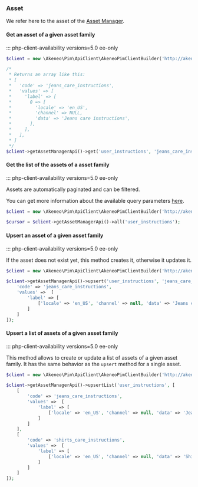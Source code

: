 ### Asset

We refer here to the asset of the [Asset Manager](/concepts/asset-manager.html#asset).

#### Get an asset of a given asset family
::: php-client-availability versions=5.0 ee-only

```php
$client = new \Akeneo\Pim\ApiClient\AkeneoPimClientBuilder('http://akeneo.com/')->buildAuthenticatedByPassword('client_id', 'secret', 'admin', 'admin');

/*
 * Returns an array like this:
 * [
 *   'code' => 'jeans_care_instructions',
 *   'values' => [
 *     'label' => [
 *       0 => [
 *         'locale' => 'en_US',
 *         'channel' => NULL,
 *         'data' => 'Jeans care instructions',
 *       ],
 *     ],
 *   ],
 * ]
 */
$client->getAssetManagerApi()->get('user_instructions', 'jeans_care_instructions');
```

#### Get the list of the assets of a asset family 
::: php-client-availability versions=5.0 ee-only

Assets are automatically paginated and can be filtered.

You can get more information about the available query parameters [here](/api-reference.html#get_assets).

```php
$client = new \Akeneo\Pim\ApiClient\AkeneoPimClientBuilder('http://akeneo.com/')->buildAuthenticatedByPassword('client_id', 'secret', 'admin', 'admin');

$cursor = $client->getAssetManagerApi()->all('user_instructions');
```

#### Upsert an asset of a given asset family
::: php-client-availability versions=5.0 ee-only

If the asset does not exist yet, this method creates it, otherwise it updates it.

```php
$client = new \Akeneo\Pim\ApiClient\AkeneoPimClientBuilder('http://akeneo.com/')->buildAuthenticatedByPassword('client_id', 'secret', 'admin', 'admin');

$client->getAssetManagerApi()->upsert('user_instructions', 'jeans_care_instructions', [
    'code' => 'jeans_care_instructions',
    'values' =>  [
        'label' => [
            ['locale' => 'en_US', 'channel' => null, 'data' => 'Jeans care instructions'],
        ]
    ]
]);
```

#### Upsert a list of assets of a given asset family
::: php-client-availability versions=5.0 ee-only

This method allows to create or update a list of assets of a given asset family.
It has the same behavior as the `upsert` method for a single asset.

```php
$client = new \Akeneo\Pim\ApiClient\AkeneoPimClientBuilder('http://akeneo.com/')->buildAuthenticatedByPassword('client_id', 'secret', 'admin', 'admin');

$client->getAssetManagerApi()->upsertList('user_instructions', [
    [
        'code' => 'jeans_care_instructions',
        'values' =>  [
            'label' => [
                ['locale' => 'en_US', 'channel' => null, 'data' => 'Jeans care instructions'],
            ]
        ]
    ],
    [
        'code' => 'shirts_care_instructions',
        'values' =>  [
            'label' => [
                ['locale' => 'en_US', 'channel' => null, 'data' => 'Shirts care instructions'],
            ]
        ]
    ]
]);
```
